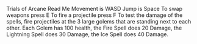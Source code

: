 Trials of Arcane Read Me
Movement is WASD
Jump is Space
To swap weapons press E
To fire a projectile press F
To test the damage of the spells, fire projectiles at the 3 large golems that are standing next to each other.
Each Golem has 100 health, the Fire Spell does 20 Damage, the Lightning Spell does 30 Damage, the Ice Spell does 40 Damage.
